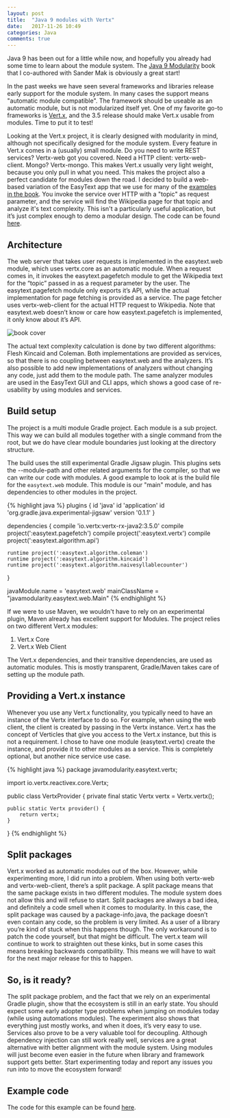 ```yaml
---
layout: post
title:  "Java 9 modules with Vertx"
date:   2017-11-26 10:49
categories: Java
comments: true
---
```


Java 9 has been out for a little while now, and hopefully you already had some time to learn about the module system. The [Java 9 Modularity](http://javamodularity.com) book that I co-authored with Sander Mak is obviously a great start!

In the past weeks we have seen several frameworks and libraries release early support for the module system. In many cases the support means "automatic module compatible". The framework should be useable as an automatic module, but is not modularized itself yet. One of my favorite go-to frameworks is [Vert.x](http://vertx.io), and the 3.5 release should make Vert.x usable from modules. Time to put it to test!

Looking at the Vert.x project, it is clearly designed with modularity in mind, although not specifically designed for the module system. Every feature in Vert.x comes in a (usually) small module. Do you need to write REST services? Vertx-web got you covered. Need a HTTP client: vertx-web-client. Mongo? Vertx-mongo. This makes Vert.x usually very light weight, because you only pull in what you need. This makes the project also a perfect candidate for modules down the road. 
I decided to build a web-based variation of the EasyText app that we use for many of the [examples in the book](https://github.com/java9-modularity/easytext).
You invoke the service over HTTP with a "topic" as request parameter, and the service will find the Wikipedia page for that topic and analyze it's text complexity. This isn't a particularly useful application, but it’s just complex enough to demo a modular design.
The code can be found [here](https://github.com/java9-modularity/java9-vertx).

Architecture
--

The web server that takes user requests is implemented in the easytext.web module, which uses vertx.core as an automatic module. When a request comes in, it invokes the easytext.pagefetch module to get the Wikipedia text for the “topic” passed in as a request parameter by the user. The easytext.pagefetch module only exports it’s API, while the actual implementation for page fetching is provided as a service.
The page fetcher uses vertx-web-client for the actual HTTP request to Wikipedia. Note that easytext.web doesn’t know or care how easytext.pagefetch is implemented, it only know about it’s API.

![book cover](/images/java9-vertx/architecture.png)

The actual text complexity calculation is done by two different algorithms: Flesh Kincaid and Coleman. Both implementations are provided as services, so that there is no coupling between easytext.web and the analyzers. It’s also possible to add new implementations of analyzers without changing any code, just add them to the module path. The same analyzer modules are used in the EasyText GUI and CLI apps, which shows a good case of re-usability by using modules and services.

Build setup
--

The project is a multi module Gradle project. Each module is a sub project. This way we can build all modules together with a single command from the root, but we do have clear module boundaries just looking at the directory structure.

The build uses the still experimental Gradle Jigsaw plugin. This plugins sets the --module-path and other related arguments for the compiler, so that we can write our code with modules. A good example to look at is the build file for the `easytext.web` module.
This module is our "main" module, and has dependencies to other modules in the project.

{% highlight java %}
plugins {
    id 'java'
    id 'application'
    id 'org.gradle.java.experimental-jigsaw' version '0.1.1'
}

dependencies {
    compile 'io.vertx:vertx-rx-java2:3.5.0'
    compile project(':easytext.pagefetch')
    compile project(':easytext.vertx')
    compile project(':easytext.algorithm.api')

    runtime project(':easytext.algorithm.coleman')
    runtime project(':easytext.algorithm.kincaid')
    runtime project(':easytext.algorithm.naivesyllablecounter')

}

javaModule.name = 'easytext.web'
mainClassName = "javamodularity.easytext.web.Main"
{% endhighlight %}

If we were to use Maven, we wouldn't have to rely on an experimental plugin, Maven already has excellent support for Modules.
The project relies on two different Vert.x modules: 
1. Vert.x Core
2. Vert.x Web Client

The Vert.x dependencies, and their transitive dependencies, are used as automatic modules. This is mostly transparent, Gradle/Maven takes care of setting up the module path.

Providing a Vert.x instance
--

Whenever you use any Vert.x functionality, you typically need to have an instance of the Vertx interface to do so. For example, when using the web client, the client is created by passing in the Vertx instance. Vert.x has the concept of Verticles that give you access to the Vert.x instance, but this is not a requirement. I chose to have one module (easytext.vertx) create the instance, and provide it to other modules as a service. This is completely optional, but another nice service use case.

{% highlight java %}
package javamodularity.easytext.vertx;

import io.vertx.reactivex.core.Vertx;

public class VertxProvider {
    private final static Vertx vertx = Vertx.vertx();

    public static Vertx provider() {
        return vertx;
    }
}
{% endhighlight %}

Split packages
--

Vert.x worked as automatic modules out of the box. However, while experimenting more, I did run into a problem. When using both vertx-web and vertx-web-client, there’s a split package. A split package means that the same package exists in two different modules. The module system does not allow this and will refuse to start. Split packages are always a bad idea, and definitely a code smell when it comes to modularity. In this case, the split package was caused by a package-info.java, the package doesn’t even contain any code, so the problem is very limited.
As a user of a library you’re kind of stuck when this happens though. The only workaround is to patch the code yourself, but that might be difficult. 
The vert.x team will continue to work to straighten out these kinks, but in some cases this means breaking backwards compatibility. This means we will have to wait for the next major release for this to happen.

So, is it ready?
--

The split package problem, and the fact that we rely on an experimental Gradle plugin, show that the ecosystem is still in an early state. You should expect some early adopter type problems when jumping on modules today (while using automations modules). The experiment also shows that everything just mostly works, and when it does, it’s very easy to use. Services also prove to be a very valuable tool for decoupling. Although dependency injection can still work really well, services are a great alternative with better alignment with the module system.
Using modules will just become even easier in the future when library and framework support gets better. Start experimenting today and report any issues you run into to move the ecosystem forward!

Example code
--

The code for this example can be found [here](https://github.com/java9-modularity/java9-vertx).


